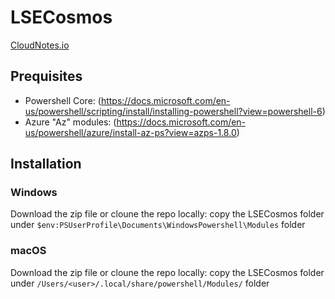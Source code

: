 # LSECosmos
[CloudNotes.io](https://www.cloudnotes.io)

## Prequisites

- Powershell Core: (https://docs.microsoft.com/en-us/powershell/scripting/install/installing-powershell?view=powershell-6)
- Azure "Az" modules: (https://docs.microsoft.com/en-us/powershell/azure/install-az-ps?view=azps-1.8.0)

## Installation

### Windows

Download the zip file or cloune the repo locally: copy the LSECosmos folder under `$env:PSUserProfile\Documents\WindowsPowershell\Modules` folder

### macOS

Download the zip file or cloune the repo locally: copy the LSECosmos folder under `/Users/<user>/.local/share/powershell/Modules/` folder
